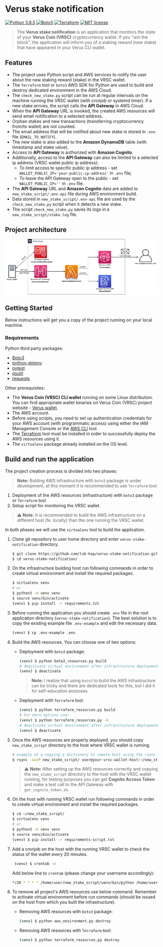 # Verus stake notification

[![Python 3.8.5](https://img.shields.io/badge/python-3.8.5-blue.svg)](https://www.python.org/downloads/release/python-377/)
[![Boto3](https://img.shields.io/badge/Boto3-1.17.78-blue.svg)](https://boto3.amazonaws.com/v1/documentation/api/latest/index.html)
[![Terraform](https://img.shields.io/badge/Terraform-0.14.9-blueviolet.svg)](https://boto3.amazonaws.com/v1/documentation/api/latest/index.html)
[![MIT license](https://img.shields.io/badge/License-MIT-blue.svg)](https://lbesson.mit-license.org/)

> The **Verus stake notification** is an application that monitors the state of your **Verus Coin (VRSC)** cryptocurrency wallet.
> If you "win the block", the application will inform you of a staking reward (new stake) that have appeared in your Verus CLI wallet.

## Features
* The project uses Python script and AWS services to notify the user about the new staking reward (stake) in the VRSC wallet.
* The `Terraform` tool or `boto3` AWS SDK for Python are used to build and destroy dedicated environment in the AWS Cloud.
* The `check_new_stake.py` script can be run at regular intervals on the machine running the VRSC wallet (with cronjob or systemd timer). If a new stake arrives, the script calls the **API Gateway** in AWS Cloud.
* When the **API Gateway** URL is invoked, the created AWS resources will send email notification to a selected address.
* Orphan stakes and new transactions (transferring cryptocurrency from/to wallet) are not counted.
* The email address that will be notified about new stake is stored in `.env` file (`EMAIL_TO_NOTIFY`).
* The new stake is also added to the **Amazon DynamoDB** table (with timestamp and stake value).
* Access to **API Gateway** is authorized with **Amazon Cognito**.
* Additionally, access to the **API Gateway** can also be limited to a selected ip address (VRSC wallet public ip address):
  - To limit access to specific public ip address - set `WALLET_PUBLIC_IP='your-public-ip-address'` in `.env` file;
  - To leave the API Gateway open to the public - set `WALLET_PUBLIC_IP=''` in `.env` file.
* The **API Gateway** URL and **Amazon Cognito** data are added to `new_stake_script/.env-api` file during AWS environment build.
* Data stored in `new_stake_script/.env-api` file are used by the `check_new_stake.py` script when it detects a new stake.
* The script `check_new_stake.py` saves its logs in a `new_stake_script/stake.log` file.

## Project architecture
![Project architecture](./images/project_architecture.jpg)

## Getting Started

Below instructions will get you a copy of the project running on your local machine.

### Requirements
Python third party packages:
* [Boto3](https://boto3.amazonaws.com/v1/documentation/api/latest/index.html)
* [python-dotenv](https://pypi.org/project/python-dotenv/)
* [pytest](https://docs.pytest.org/en/6.2.x/)
* [psutil](https://pypi.org/project/psutil/)
* [requests](https://docs.python-requests.org/en/master/)

Other prerequisites:
* The **Verus Coin (VRSC) CLI wallet** running on some Linux distribution. You can find appropriate wallet binaries on Verus Coin (VRSC) project website - [Verus wallet](https://verus.io/wallet/command-wallet).
* The AWS account.  
* Before using scripts, you need to set up authentication credentials for your AWS account (with programmatic access) using either the IAM Management Console or the [AWS CLI](https://docs.aws.amazon.com/cli/latest/userguide/install-cliv2-linux.html) tool.
* The [Terraform](https://learn.hashicorp.com/tutorials/terraform/install-cli) tool must be installed in order to successfully deploy the AWS resources using it.
* The `virtualenv` package already installed on the OS level.

## Build and run the application

The project creation process is divided into two phases:
> **Note:** Bulding AWS infrastructure with `boto3` package is under development, at this moment it is recommended to use `Terraform` tool.
1. Deployment of the AWS resources (infrastructure) with `boto3` package or `Terraform` tool.
2. Setup script for monitoring the VRSC wallet.
> :warning: **Note:** It is recommended to build the AWS infrastructure on a different host (fe. locally) than the one running the VRSC wallet. 

In both phases we will use the `virtualenv` tool to build the application.

1. Clone git repository to user home directory and enter `verus-stake-notification` directory.
   ```bash
   $ git clone https://github.com/luk-kop/verus-stake-notification.git
   $ cd verus-stake-notification/
   ```

2. On the infrastructure building host run following commands in order to create virtual environment and install the required packages.
    ```bash
    $ virtualenv venv
    # or 
    $ python3 -m venv venv
    $ source venv/bin/activate
    (venv) $ pip install -r requirements.txt
    ```

3. Before running the application you should create `.env` file in the root application directory (`verus-stake-notification`).
   The best solution is to copy the existing example file `.env-example` and edit the necessary data.
    ```bash
    (venv) $ cp .env-example .env
    ```
   
4. Build the AWS resources. You can choose one of two options:
   * Deployment with `boto3` package:
      ```bash
      (venv) $ python boto3_resources.py build
      # deactivate virtual environment after infrastructure deployment
      (venv) $ deactivate
      ```
     > **Note:** I realize that using `boto3` to build the AWS infrastructure can be tricky and there are dedicated tools for this, but I did it for self-education purposes.
   
   * Deployment with `Terraform` tool:
      ```bash
      (venv) $ python terraform_resources.py build
      # For more options use:
      (venv) $ python terraform_resources.py -h
      # deactivate virtual environment after infrastructure deployment
      (venv) $ deactivate
      ```

5. Once the AWS resources are properly deployed, you should copy `new_stake_script` directory to the host where VRSC wallet is running.
    ```bash
    # example of a copying a dictionary to remote host using the rsync tool 
    $ rsync -avzP new_stake_script/ user@your-vrsc-wallet-host:~/new_stake_script/
    ```
   > :warning: **Note:** After setting up the AWS resources correctly and copying the `new_stake_script` directory to the host with the VRSC wallet running, for testing purposes you can get **Cognito Access Token** and make a test call to the API Gateway with `get_cognito_token.sh`.
6. On the host with running VRSC wallet run following commands in order to create virtual environment and install the required packages.
    ```bash
    $ cd ~/new_stake_script/
    $ virtualenv venv
    # or 
    $ python3 -m venv venv
    $ source venv/bin/activate
    (venv) $ pip install -r requirements-script.txt
    ```

7. Add a cronjob on the host with the running VRSC wallet to check the status of the wallet every 20 minutes.
   ```bash
    (venv) $ crontab -e
    ```
   Add below line to `crontab` (please change your username accordingly):
   ```bash
   */20 * * * * /home/user/new_stake_script/venv/bin/python /home/user/new_stake_script/check_new_stake.py
   ```

7. To remove all project's AWS resources use below command. Remember to activate virtual environment before run commands (should be issued on the host from which you built the infrastructure).
   * Removing AWS resources with `boto3` package:
      ```bash
      (venv) $ python aws_environment.py destroy
      ```
   * Removing AWS resources with `Terraform` tool:
      ```bash
      (venv) $ python terraform_resources.py destroy
      ```